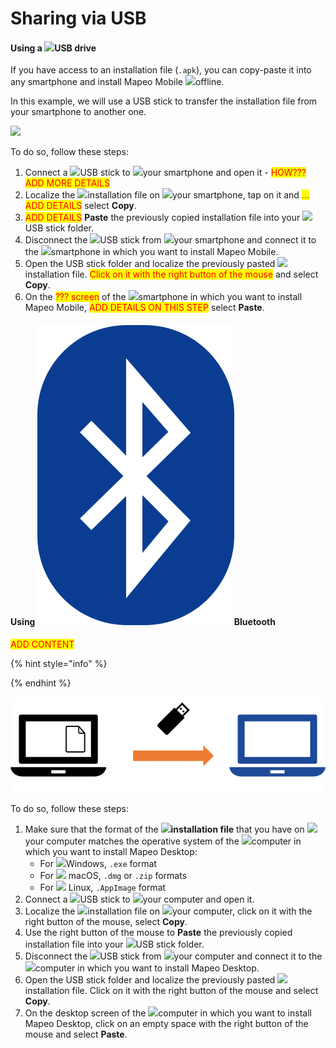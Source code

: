 # Sharing via USB

#### Using a ![](../../../.gitbook/assets/USB\_stick\_memory.png)USB drive

If you have access to an installation file (`.apk`), you can copy-paste it into any smartphone and install Mapeo Mobile ![](../../../.gitbook/assets/no\_internet\_connection.png)offline.&#x20;

In this example, we will use a USB stick to transfer the installation file from your smartphone to another one.&#x20;

![](../../../.gitbook/assets/USB\_share\_APK\_among\_smartphones.png)

To do so, follow these steps:

1. Connect a ![](../../../.gitbook/assets/USB\_stick\_memory.png)USB stick to ![](../../../.gitbook/assets/Smartphone\_icon.png)your smartphone and open it - <mark style="color:red;">HOW??? ADD MORE DETAILS</mark>
2. Localize the ![](../../../.gitbook/assets/file\_icon.png)installation file on ![](../../../.gitbook/assets/Smartphone\_icon.png)your smartphone, tap on it and <mark style="color:red;">... ADD DETAILS</mark> select **Copy**.
3. <mark style="color:red;">ADD DETAILS</mark> **Paste** the previously copied installation file into your ![](../../../.gitbook/assets/USB\_stick\_memory.png)USB stick folder.
4. Disconnect the ![](../../../.gitbook/assets/USB\_stick\_memory.png)USB stick from ![](../../../.gitbook/assets/Smartphone\_icon.png)your smartphone and connect it to the ![](../../../.gitbook/assets/smartphone\_blue.png)smartphone in which you want to install Mapeo Mobile.&#x20;
5. Open the USB stick folder and localize the previously pasted ![](../../../.gitbook/assets/file\_icon.png)installation file. <mark style="color:red;">Click on it with the right button of the mouse</mark> and select **Copy**.
6. On the <mark style="color:red;">??? screen</mark> of the ![](../../../.gitbook/assets/smartphone\_blue.png)smartphone in which you want to install Mapeo Mobile, <mark style="color:red;">ADD DETAILS ON THIS STEP</mark> select **Paste**.

#### Using ![](../../../.gitbook/assets/Bluetooth.png)Bluetooth

<mark style="color:red;">ADD CONTENT</mark>

<mark style="color:red;"></mark>

<mark style="color:red;"></mark>

<mark style="color:red;"></mark>

{% hint style="info" %}

{% endhint %}

![](<../../../.gitbook/assets/image (8) (1).png>)

To do so, follow these steps:

1. Make sure that the format of the ![](../../../.gitbook/assets/file\_icon.png)**installation file** that you have on ![](../../../.gitbook/assets/laptop\_icon.png)your computer matches the operative system of the ![](../../../.gitbook/assets/Laptop\_blue\_icon.jpg)computer in which you want to install Mapeo Desktop:
   * For ![](broken-reference)Windows, `.exe` format&#x20;
   * For ![](broken-reference) macOS, `.dmg` or `.zip` formats
   * For ![](broken-reference) Linux, `.AppImage` format
2. Connect a ![](../../../.gitbook/assets/USB\_stick\_memory.png)USB stick to ![](../../../.gitbook/assets/laptop\_icon.png)your computer and open it.&#x20;
3. Localize the ![](../../../.gitbook/assets/file\_icon.png)installation file on ![](../../../.gitbook/assets/laptop\_icon.png)your computer, click on it with the right button of the mouse, select **Copy**.
4. Use the right button of the mouse to **Paste** the previously copied installation file into your ![](../../../.gitbook/assets/USB\_stick\_memory.png)USB stick folder.
5. Disconnect the ![](../../../.gitbook/assets/USB\_stick\_memory.png)USB stick from ![](../../../.gitbook/assets/laptop\_icon.png)your computer and connect it to the ![](../../../.gitbook/assets/Laptop\_blue\_icon.jpg)computer in which you want to install Mapeo Desktop.&#x20;
6. Open the USB stick folder and localize the previously pasted ![](../../../.gitbook/assets/file\_icon.png)installation file. Click on it with the right button of the mouse and select **Copy**.
7. On the desktop screen of the ![](../../../.gitbook/assets/Laptop\_blue\_icon.jpg)computer in which you want to install Mapeo Desktop, click on an empty space with the right button of the mouse and select **Paste**.
